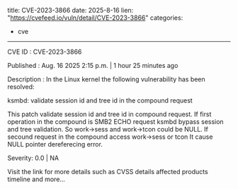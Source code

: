  
title: CVE-2023-3866
date: 2025-8-16
lien: "https://cvefeed.io/vuln/detail/CVE-2023-3866"
categories:
  - cve
---

CVE ID : CVE-2023-3866

Published :  Aug. 16
2025
2:15 p.m. | 1 hour
25 minutes ago

Description : In the Linux kernel
the following vulnerability has been resolved:

ksmbd: validate session id and tree id in the compound request

This patch validate session id and tree id in compound request.
If first operation in the compound is SMB2 ECHO request
ksmbd bypass
session and tree validation. So work->sess and work->tcon could be NULL.
If secound request in the compound access work->sess or tcon
It cause
NULL pointer dereferecing error.

Severity: 0.0 | NA

Visit the link for more details
such as CVSS details
affected products
timeline
and more...
